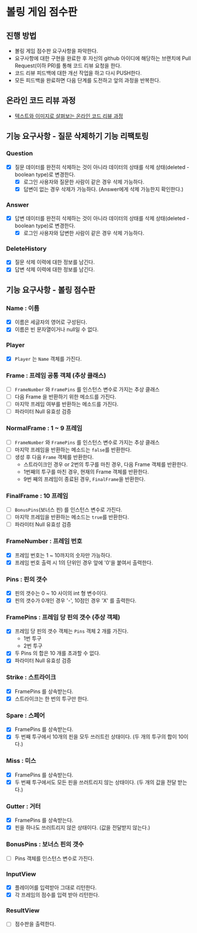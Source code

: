# 볼링 게임 점수판
## 진행 방법
* 볼링 게임 점수판 요구사항을 파악한다.
* 요구사항에 대한 구현을 완료한 후 자신의 github 아이디에 해당하는 브랜치에 Pull Request(이하 PR)를 통해 코드 리뷰 요청을 한다.
* 코드 리뷰 피드백에 대한 개선 작업을 하고 다시 PUSH한다.
* 모든 피드백을 완료하면 다음 단계를 도전하고 앞의 과정을 반복한다.

## 온라인 코드 리뷰 과정
* [텍스트와 이미지로 살펴보는 온라인 코드 리뷰 과정](https://github.com/next-step/nextstep-docs/tree/master/codereview)

## 기능 요구사항 - 질문 삭제하기 기능 리팩토링
### Question
- [X] 질문 데이터를 완전히 삭제하는 것이 아니라 데이터의 상태를 삭제 상태(deleted - boolean type)로 변경한다.
    - [X] 로그인 사용자와 질문한 사람이 같은 경우 삭제 가능하다.
    - [X] 답변이 없는 경우 삭제가 가능하다. (Answer에게 삭제 가능한지 확인한다.)
    
### Answer
- [X] 답변 데이터를 완전히 삭제하는 것이 아니라 데이터의 상태를 삭제 상태(deleted - boolean type)로 변경한다.
    - [X] 로그인 사용자와 답변한 사람이 같은 경우 삭제 가능하다.
    
### DeleteHistory
- [X] 질문 삭제 이력에 대한 정보를 남긴다.
- [X] 답변 삭제 이력에 대한 정보를  남긴다.

## 기능 요구사항 - 볼링 점수판
### Name : 이름
- [X] 이름은 세글자의 영어로 구성된다.
- [X] 이름은 빈 문자열이거나 null일 수 없다.

### Player
- [X] `Player` 는 `Name` 객체를 가진다.

### Frame : 프레임 공통 객체 (추상 클래스)
- [ ] `FrameNumber` 와 `FramePins` 를 인스턴스 변수로 가지는 추상 클래스
- [ ] 다음 Frame 을 반환하기 위한 메소드를 가진다.
- [ ] 마지막 프레임 여부를 반환하는 메소드를 가진다.
- [ ] 파라미터 Null 유효성 검증

### NormalFrame : 1 ~ 9 프레임
- [ ] `FrameNumber` 와 `FramePins` 를 인스턴스 변수로 가지는 추상 클래스
- [ ] 마지막 프레임을 반환하는 메소드는 `false`를 반환한다.
- [ ] 생성 후 다음 `Frame` 객체를 반환한다.
    - 스트라이크인 경우 or 2번의 투구를 마친 경우, 다음 Frame 객체를 반환한다.
    - 1번째의 투구를 마친 경우, 현재의 Frame 객체를 반환한다.
    - 9번 째의 프레임이 종료된 경우, `FinalFrame`을 반환한다.
    
### FinalFrame : 10 프레임
- [ ] `BonusPins`(보너스 핀) 를 인스턴스 변수로 가진다.
- [ ] 마지막 프레임을 반환하는 메소드는 `true`를 반환한다.
- [ ] 파라미터 Null 유효성 검증

### FrameNumber : 프레임 번호
- [X] 프레임 번호는 1 ~ 10까지의 숫자만 가능하다.
- [X] 프레임 번호 출력 시 1의 단위인 경우 앞에 '0'을 붙여서 출력한다.

### Pins : 핀의 갯수
- [X] 핀의 갯수는 0 ~ 10 사이의 int 형 변수이다.
- [X] 핀의 갯수가 0개인 경우 '-', 10점인 경우 'X' 를 출력한다.

### FramePins : 프레임 당 핀의 갯수 (추상 객체)
- [X] 프레임 당 핀의 갯수 객체는 `Pins` 객체 2 개를 가진다.
    - 1번 투구
    - 2번 투구
- [X] 두 Pins 의 합은 10 개를 초과할 수 없다.
- [X] 파라미터 Null 유효성 검증

### Strike : 스트라이크
- [X] FramePins 를 상속받는다.
- [X] 스트라이크는 한 번의 투구만 한다.

### Spare : 스페어
- [X] FramePins 를 상속받는다.
- [X] 두 번째 투구에서 10개의 핀을 모두 쓰러트린 상태이다. (두 개의 투구의 합이 10이다.) 

### Miss : 미스
- [X] FramePins 를 상속받는다.
- [X] 두 번째 투구에서도 모든 핀을 쓰러트리지 않는 상태이다. (두 개의 값을 전달 받는다.)

### Gutter : 거터
- [X] FramePins 를 상속받는다.
- [X] 핀을 하나도 쓰러트리지 않은 상태이다. (값을 전달받지 않는다.)

### BonusPins : 보너스 핀의 갯수
- [ ] Pins 객체를 인스턴스 변수로 가진다.

### InputView
- [X] 플레이어를 입력받아 그대로 리턴한다.
- [X] 각 프레임의 점수를 입력 받아 리턴한다.

### ResultView
- [ ] 점수판을 출력한다.